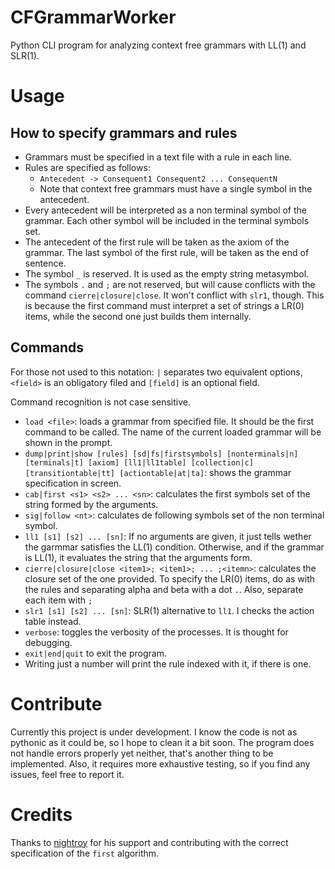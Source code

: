 # CFGrammarWorker
Python CLI program for analyzing context free grammars with LL(1) and SLR(1).
# Usage
## How to specify grammars and rules
* Grammars must be specified in a text file with a rule in each line.
* Rules are specified as follows:
  * `Antecedent -> Consequent1 Consequent2 ... ConsequentN`
  * Note that context free grammars must have a single symbol in the antecedent.
* Every antecedent will be interpreted as a non terminal symbol of the grammar. Each other symbol will be included in the terminal symbols set.
* The antecedent of the first rule will be taken as the axiom of the grammar. The last symbol of the first rule, will be taken as the end of sentence.
* The symbol `_` is reserved. It is used as the empty string metasymbol.
* The symbols `.` and `;` are not reserved, but will cause conflicts with the command `cierre|closure|close`. It won't conflict with `slr1`, though. This is because the first command must interpret a set of strings a LR(0) items, while the second one just builds them internally.

## Commands

For those not used to this notation: `|` separates two equivalent options, `<field>` is an obligatory filed and `[field]` is an optional field.

Command recognition is not case sensitive.

* `load <file>`: loads a grammar from specified file. It should be the first command to be called. The name of the current loaded grammar will be shown in the prompt.
* `dump|print|show [rules] [sd|fs|firstsymbols] [nonterminals|n] [terminals|t] [axiom] [ll1|ll1table] [collection|c] [transitiontable|tt] [actiontable|at|ta]`: shows the grammar specification in screen.
* `cab|first <s1> <s2> ... <sn>`: calculates the first symbols set of the string formed by the arguments.
* `sig|follow <nt>`: calculates de following symbols set of the non terminal symbol.
* `ll1 [s1] [s2] ... [sn]`: If no arguments are given, it just tells wether the garmmar satisfies the LL(1) condition. Otherwise, and if the grammar is LL(1), it evaluates the string that the arguments form.
* `cierre|closure|close <item1>; <item1>; ... ;<itemn>`: calculates the closure set of the one provided. To specify the LR(0) items, do as with the rules and separating alpha and beta with a dot `.`. Also, separate each item with `;`
* `slr1 [s1] [s2] ... [sn]`: SLR(1) alternative to `ll1`. I checks the action table instead.
* `verbose`: toggles the verbosity of the processes. It is thought for debugging.
* `exit|end|quit` to exit the program.
* Writing just a number will print the rule indexed with it, if there is one.

# Contribute
 
Currently this project is under development. I know the code is not as pythonic as it could be, so I hope to clean it a bit soon. The program does not handle errors properly yet neither, that's another thing to be implemented. Also, it requires more exhaustive testing, so if you find any issues, feel free to report it.

# Credits

Thanks to [nightroy](https://github.com/nightroy99) for his support and contributing with the correct specification of the `first` algorithm.
